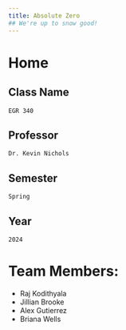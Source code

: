 ```yaml
---
title: Absolute Zero
## We're up to snow good!
---
```


# Home

## Class Name
	EGR 340
## Professor
 	Dr. Kevin Nichols
## Semester
	Spring
## Year
	2024
# Team Members:
* Raj Kodithyala
* Jillian Brooke
* Alex Gutierrez
* Briana Wells

